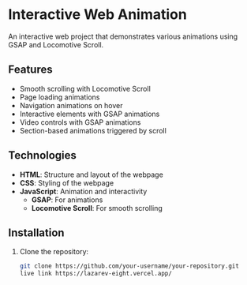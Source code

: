 # Interactive Web Animation

An interactive web project that demonstrates various animations using GSAP and Locomotive Scroll.

## Features

- Smooth scrolling with Locomotive Scroll
- Page loading animations
- Navigation animations on hover
- Interactive elements with GSAP animations
- Video controls with GSAP animations
- Section-based animations triggered by scroll

## Technologies

- **HTML**: Structure and layout of the webpage
- **CSS**: Styling of the webpage
- **JavaScript**: Animation and interactivity
  - **GSAP**: For animations
  - **Locomotive Scroll**: For smooth scrolling

## Installation

1. Clone the repository:
   ```bash
   git clone https://github.com/your-username/your-repository.git
   live link https://lazarev-eight.vercel.app/
